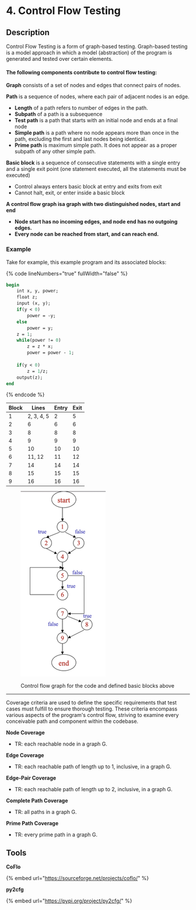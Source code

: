 # 4. Control Flow Testing

## Description

Control Flow Testing is a form of graph-based testing. Graph-based testing is a model approach in which a model (abstraction) of the program is generated and tested over certain elements.&#x20;

#### The following components contribute to control flow testing:

**Graph** consists of a set of nodes and edges that connect pairs of nodes.

**Path** is a sequence of nodes, where each pair of adjacent nodes is an edge.

* **Length** of a path refers to number of edges in the path.
* **Subpath** of a path is a subsequence
* **Test path** is a path that starts with an initial node and ends at a final node
* **Simple path** is a path where no node appears more than once in the path, excluding the first and last nodes being identical.
* **Prime path** is maximum simple path. It does not appear as a proper subpath of any other simple path.

**Basic block** is a sequence of consecutive statements with a single entry and a single exit point (one statement executed, all the statements must be executed)

* Control always enters basic block at entry and exits from exit
* Cannot halt, exit, or enter inside a basic block

**A control flow graph isa graph with two distinguished nodes, start and end**

* **Node start has no incoming edges, and node end has no outgoing edges.**
* **Every node can be reached from start, and can reach end.**

### Example

Take for example, this example program and its associated blocks:   &#x20;

{% code lineNumbers="true" fullWidth="false" %}
```pascal
begin
    int x, y, power;
    float z;
    input (x, y);
    if(y < 0)
        power = -y;
    else
        power = y;
    z = 1;
    while(power != 0) 
        z = z * x;
        power = power - 1;
        
    if(y < 0)
        z = 1/z;
    output(z);
end
```
{% endcode %}

<table data-full-width="true"><thead><tr><th>Block</th><th>Lines</th><th>Entry</th><th>Exit</th></tr></thead><tbody><tr><td>1</td><td>2, 3, 4, 5</td><td>2</td><td>5</td></tr><tr><td>2</td><td>6</td><td>6</td><td>6</td></tr><tr><td>3</td><td>8</td><td>8</td><td>8</td></tr><tr><td>4</td><td>9</td><td>9</td><td>9</td></tr><tr><td>5</td><td>10</td><td>10</td><td>10</td></tr><tr><td>6</td><td>11, 12</td><td>11</td><td>12</td></tr><tr><td>7</td><td>14</td><td>14</td><td>14</td></tr><tr><td>8</td><td>15</td><td>15</td><td>15</td></tr><tr><td>9</td><td>16</td><td>16</td><td>16</td></tr></tbody></table>

<figure><img src="../../.gitbook/assets/image (1) (1).png" alt="" width="233"><figcaption><p>Control flow graph for the code and defined basic blocks above</p></figcaption></figure>

***

Coverage criteria are used to define the specific requirements that test cases must fulfill to ensure thorough testing. These criteria encompass various aspects of the program's control flow, striving to examine every conceivable path and component within the codebase.

**Node Coverage**

* TR: each reachable node in a graph G.

**Edge Coverage**

* TR: each reachable path of length up to 1, inclusive, in a graph G.

**Edge-Pair Coverage**

* TR: each reachable path of length up to 2, inclusive, in a graph G.

**Complete Path Coverage**

* TR: all paths in a graph G.

**Prime Path Coverage**

* TR: every prime path in a graph G.

## Tools&#x20;

**CoFlo**&#x20;

{% embed url="https://sourceforge.net/projects/coflo/" %}

**py2cfg**

{% embed url="https://pypi.org/project/py2cfg/" %}
